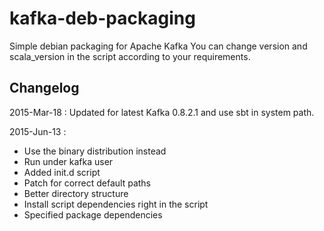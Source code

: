 kafka-deb-packaging
===================

Simple debian packaging for Apache Kafka
You can change version and scala_version in the script according to your requirements.


## Changelog
2015-Mar-18 : Updated for latest Kafka 0.8.2.1 and use sbt in system path.

2015-Jun-13 :
  - Use the binary distribution instead
  - Run under kafka user
  - Added init.d script
  - Patch for correct default paths
  - Better directory structure
  - Install script dependencies right in the script
  - Specified package dependencies
